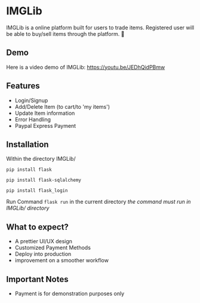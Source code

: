 # IMGLib
IMGLib is a online platform built for users to trade items. Registered user will be able to buy/sell items through the platform. :monocle_face:	
## Demo
Here is a video demo of IMGLib: https://youtu.be/JEDhQidPBmw
## Features
* Login/Signup
* Add/Delete Item (to cart/to 'my items')
* Update Item information
* Error Handling
* Paypal Express Payment
## Installation
Within the directory IMGLib/
```console 
pip install flask
```
```console 
pip install flask-sqlalchemy
```
```console 
pip install flask_login
```
Run Command `flask run` in the current directory *the command must run in IMGLib/ directory*
## What to expect?
* A prettier UI/UX design
* Customized Payment Methods
* Deploy into production
* improvement on a smoother workflow
## Important Notes
* Payment is for demonstration purposes only
